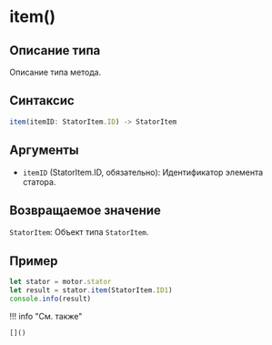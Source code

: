 # item()

## Описание типа
Описание типа метода.

## Синтаксис
```javascript
item(itemID: StatorItem.ID) -> StatorItem
```

## Аргументы
- `itemID` (StatorItem.ID, обязательно): Идентификатор элемента статора.

## Возвращаемое значение
`StatorItem`: Объект типа `StatorItem`.

## Пример
```javascript linenums="1"
let stator = motor.stator
let result = stator.item(StatorItem.ID1)
console.info(result)
```

!!! info "См. также"

    []()

